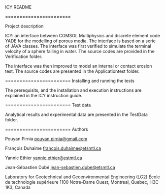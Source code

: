 

ICY README

=======================

Project description

ICY: an interface between COMSOL Multiphysics and discrete element code YADE for the modelling of porous media. The interface is based on a serie of JAVA classes.
The interface was first verified to simulate the terminal velocity of a sphere falling in water. The source codes are provided in the Verification folder.

The interface was then improved to model an internal or contact erosion test. The source codes are presented in the Applicationtest folder.

=======================
Installing and running the tests

The prerequisits, and the installation and execution instructions are explained in the ICY instruction guide.

=======================
Test data

Analytical results and experimental data are presented in the TestData folder.

=======================
Authors

Pouyan Pirnia
pouyan.pirnia@gmail.com


François Duhaime
francois.duhaime@etsmtl.ca

Yannic Ethier
yannic.ethier@estmtl.ca

Jean-Sébastien Dubé 
jean-sebastien.dube@etsmtl.ca

Laboratory for Geotechnical and Geoenvironmental Engineering (LG2) 
École de technologie supérieure
1100 Notre-Dame Ouest, Montreal, Quebec, H3C 1K3, Canada
